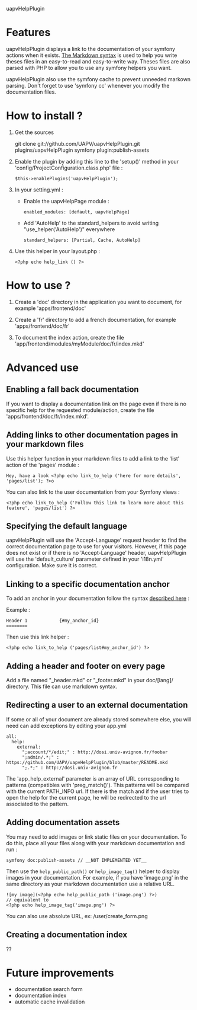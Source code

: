 uapvHelpPlugin

Features
========

uapvHelpPlugin displays a link to the documentation of your symfony actions when
it exists. [The Markdown syntax][1] is used to help you write theses files in an
easy-to-read and easy-to-write way. Theses files are also parsed with PHP to
allow you to use any symfony helpers you want.

uapvHelpPlugin also use the symfony cache to prevent unneeded markown parsing.
Don't forget to use 'symfony cc' whenever you modify the documentation files.


How to install ?
================

1) Get the sources

    git clone git://github.com/UAPV/uapvHelpPlugin.git plugins/uapvHelpPlugin
    symfony plugin:publish-assets

2) Enable the plugin by adding this line to the 'setup()' method in your 'config/ProjectConfiguration.class.php' file :

       $this->enablePlugins('uapvHelpPlugin');

3) In your setting.yml :

   * Enable the uapvHelpPage module :

         enabled_modules: [default, uapvHelpPage]

   * Add 'AutoHelp' to the standard_helpers to avoid writing "use_helper('AutoHelp')" everywhere

         standard_helpers: [Partial, Cache, AutoHelp]

4) Use this helper in your layout.php :

       <?php echo help_link () ?>

How to use ?
============

1) Create a 'doc' directory in the application you want to document, for example 'apps/frontend/doc'

2) Create a 'fr' directory to add a french documentation, for example 'apps/frontend/doc/fr'

3) To document the index action, create the file 'app/frontend/modules/myModule/doc/fr/index.mkd'


Advanced use
============

Enabling a fall back documentation
----------------------------------

If you want to display a documentation link on the page even if there is no
specific help for the requested module/action, create the file
'apps/frontend/doc/fr/index.mkd'.  

Adding links to other documentation pages in your markdown files
----------------------------------------------------------------

Use this helper function in your markdown files to add a link to the 'list' action of the 'pages' module :

    Hey, have a look <?php echo link_to_help ('here for more details', 'pages/list'); ?>o

You can also link to the user documentation from your Symfony views :

    <?php echo link_to_help ('Follow this link to learn more about this feature', 'pages/list') ?>

Specifying the default language
-------------------------------

uapvHelpPlugin will use the 'Accept-Language' request header to find the correct
documentation page to use for your visitors. However, if this page does not
exist or if there is no 'Accept-Language' header, uapvHelpPlugin will use the
'default_culture' parameter defined in your 'i18n.yml' configuration. Make sure
it is correct.


Linking to a specific documentation anchor
------------------------------------------

To add an anchor in your documentation follow the syntax [described here][2] :

Example :

    Header 1            {#my_anchor_id}
    ========

Then use this link helper :

    <?php echo link_to_help ('pages/list#my_anchor_id') ?>

Adding a header and footer on every page
----------------------------------------

Add a file named "\_header.mkd" or "\_footer.mkd" in your doc/[lang]/ directory.
This file can use markdown syntax.


Redirecting a user to an external documentation
-----------------------------------------------

If some or all of your document are already stored somewhere else, you will need can add exceptions by editing your app.yml

    all:
      help:
        external:
          ";account/*/edit;" : http://dosi.univ-avignon.fr/foobar
          ";admin/.*;" : https://github.com/UAPV/uapvHelpPlugin/blob/master/README.mkd
          ";.*;" : http://dosi.univ-avignon.fr

The 'app_help_external' parameter is an array of URL corresponding to patterns (compatibles with 'preg_match()').
This patterns will be compared with the current PATH_INFO url. If there is the match and if the user tries to
open the help for the current page, he will be redirected to the url associated to the pattern.


Adding documentation assets
---------------------------

You may need to add images or link static files on your documentation. To do this, place all your files along with
your markdown documentation and run :

    symfony doc:publish-assets // __NOT IMPLEMENTED YET__

Then use the `help_public_path()` or `help_image_tag()` helper to display images in your documentation. For example, if
you have 'image.png' in the same directory as your markdown documentation use a relative URL.

    ![my image](<?php echo help_public_path ('image.png') ?>)
    // equivalent to
    <?php echo help_image_tag('image.png') ?>

You can also use absolute URL, ex: /user/create_form.png


Creating a documentation index
------------------------------

??

Future improvements
===================

* documentation search form
* documentation index
* automatic cache invalidation



[1]: http://daringfireball.net/projects/markdown/syntax  
[2]: http://michelf.com/projects/php-markdown/extra/#header-id

